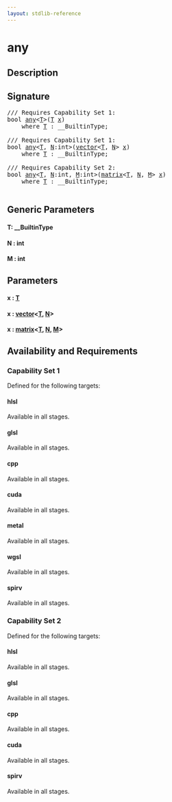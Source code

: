 ```yaml
---
layout: stdlib-reference
---
```


# any

## Description





## Signature 

<pre>
/// Requires Capability Set 1:
<span class="code_keyword">bool</span> <a href="any.html">any</a>&lt;<a href="any.html#typeparam-T" class="code_type">T</a>&gt;(<a href="any.html#typeparam-T" class="code_type">T</a> <a href="any.html#decl-x" class="code_param">x</a>)
    <span class='code_keyword'>where</span> <a href="any.html#typeparam-T" class="code_type">T</a> : __BuiltinType;

/// Requires Capability Set 1:
<span class="code_keyword">bool</span> <a href="any.html">any</a>&lt;<a href="any.html#typeparam-T" class="code_type">T</a>, <a href="any.html#decl-N" class="code_var">N</a>:<span class="code_keyword">int</span>&gt;(<a href="../types/vector/index.html" class="code_type">vector</a>&lt;<a href="any.html#typeparam-T" class="code_type">T</a>, <a href="any.html#decl-N" class="code_var">N</a>&gt; <a href="any.html#decl-x" class="code_param">x</a>)
    <span class='code_keyword'>where</span> <a href="any.html#typeparam-T" class="code_type">T</a> : __BuiltinType;

/// Requires Capability Set 2:
<span class="code_keyword">bool</span> <a href="any.html">any</a>&lt;<a href="any.html#typeparam-T" class="code_type">T</a>, <a href="any.html#decl-N" class="code_var">N</a>:<span class="code_keyword">int</span>, <a href="any.html#decl-M" class="code_var">M</a>:<span class="code_keyword">int</span>&gt;(<a href="../types/matrix/index.html" class="code_type">matrix</a>&lt;<a href="any.html#typeparam-T" class="code_type">T</a>, <a href="any.html#decl-N" class="code_var">N</a>, <a href="any.html#decl-M" class="code_var">M</a>&gt; <a href="any.html#decl-x" class="code_param">x</a>)
    <span class='code_keyword'>where</span> <a href="any.html#typeparam-T" class="code_type">T</a> : __BuiltinType;

</pre>

## Generic Parameters

####  <a id="typeparam-T"></a>T: \_\_BuiltinType
####  <a id="decl-N"></a>N  : int
####  <a id="decl-M"></a>M  : int

## Parameters

####  <a id="decl-x"></a>x  : [T](any#typeparam-T)
####  <a id="decl-x"></a>x  : [vector](../types/vector/index)\<[T](../types/vector/index#typeparam-T), [N](../types/vector/index#decl-N)\>
####  <a id="decl-x"></a>x  : [matrix](../types/matrix/index)\<[T](../types/matrix/t-0), [N](../types/matrix/index#decl-N), [M](../types/matrix/index#decl-M)\>

## Availability and Requirements

### Capability Set 1

Defined for the following targets:

#### hlsl
Available in all stages.

#### glsl
Available in all stages.

#### cpp
Available in all stages.

#### cuda
Available in all stages.

#### metal
Available in all stages.

#### wgsl
Available in all stages.

#### spirv
Available in all stages.


### Capability Set 2

Defined for the following targets:

#### hlsl
Available in all stages.

#### glsl
Available in all stages.

#### cpp
Available in all stages.

#### cuda
Available in all stages.

#### spirv
Available in all stages.




